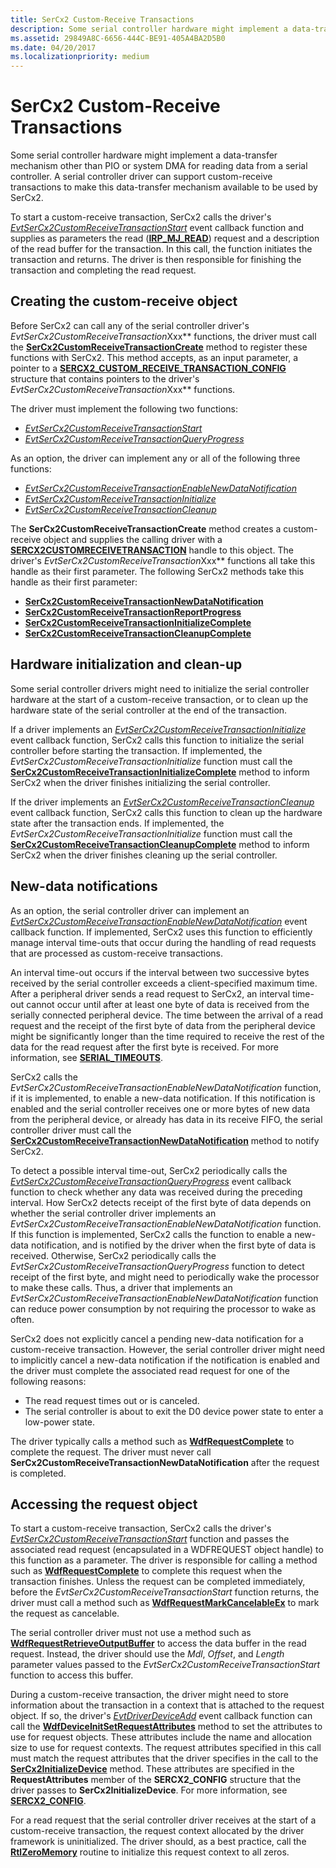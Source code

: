```yaml
---
title: SerCx2 Custom-Receive Transactions
description: Some serial controller hardware might implement a data-transfer mechanism other than PIO or system DMA for reading data from a serial controller.
ms.assetid: 29849A8C-6656-444C-BE91-405A4BA2D5B0
ms.date: 04/20/2017
ms.localizationpriority: medium
---
```


# SerCx2 Custom-Receive Transactions

Some serial controller hardware might implement a data-transfer mechanism other than PIO or system DMA for reading data from a serial controller. A serial controller driver can support custom-receive transactions to make this data-transfer mechanism available to be used by SerCx2.

To start a custom-receive transaction, SerCx2 calls the driver's [*EvtSerCx2CustomReceiveTransactionStart*](https://msdn.microsoft.com/library/windows/hardware/dn265204) event callback function and supplies as parameters the read ([**IRP\_MJ\_READ**](https://msdn.microsoft.com/library/windows/hardware/ff546883)) request and a description of the read buffer for the transaction. In this call, the function initiates the transaction and returns. The driver is then responsible for finishing the transaction and completing the read request.

## Creating the custom-receive object

Before SerCx2 can call any of the serial controller driver's *EvtSerCx2CustomReceiveTransaction*Xxx** functions, the driver must call the [**SerCx2CustomReceiveTransactionCreate**](https://msdn.microsoft.com/library/windows/hardware/dn265251) method to register these functions with SerCx2. This method accepts, as an input parameter, a pointer to a [**SERCX2\_CUSTOM\_RECEIVE\_TRANSACTION\_CONFIG**](https://msdn.microsoft.com/library/windows/hardware/dn265315) structure that contains pointers to the driver's *EvtSerCx2CustomReceiveTransaction*Xxx** functions.

The driver must implement the following two functions:

- [*EvtSerCx2CustomReceiveTransactionStart*](https://msdn.microsoft.com/library/windows/hardware/dn265204)
- [*EvtSerCx2CustomReceiveTransactionQueryProgress*](https://msdn.microsoft.com/library/windows/hardware/dn265203)

As an option, the driver can implement any or all of the following three functions:

- [*EvtSerCx2CustomReceiveTransactionEnableNewDataNotification*](https://msdn.microsoft.com/library/windows/hardware/dn265201)
- [*EvtSerCx2CustomReceiveTransactionInitialize*](https://msdn.microsoft.com/library/windows/hardware/dn265202)
- [*EvtSerCx2CustomReceiveTransactionCleanup*](https://msdn.microsoft.com/library/windows/hardware/dn265200)

The **SerCx2CustomReceiveTransactionCreate** method creates a custom-receive object and supplies the calling driver with a [**SERCX2CUSTOMRECEIVETRANSACTION**](https://docs.microsoft.com/windows-hardware/drivers/serports/sercx2-object-handlessercx2customreceivetransaction-object-handle) handle to this object. The driver's *EvtSerCx2CustomReceiveTransaction*Xxx** functions all take this handle as their first parameter. The following SerCx2 methods take this handle as their first parameter:

- [**SerCx2CustomReceiveTransactionNewDataNotification**](https://msdn.microsoft.com/library/windows/hardware/dn265253)
- [**SerCx2CustomReceiveTransactionReportProgress**](https://msdn.microsoft.com/library/windows/hardware/dn265254)
- [**SerCx2CustomReceiveTransactionInitializeComplete**](https://msdn.microsoft.com/library/windows/hardware/dn265252)
- [**SerCx2CustomReceiveTransactionCleanupComplete**](https://msdn.microsoft.com/library/windows/hardware/dn265250)

## Hardware initialization and clean-up

Some serial controller drivers might need to initialize the serial controller hardware at the start of a custom-receive transaction, or to clean up the hardware state of the serial controller at the end of the transaction.

If a driver implements an [*EvtSerCx2CustomReceiveTransactionInitialize*](https://msdn.microsoft.com/library/windows/hardware/dn265202) event callback function, SerCx2 calls this function to initialize the serial controller before starting the transaction. If implemented, the *EvtSerCx2CustomReceiveTransactionInitialize* function must call the [**SerCx2CustomReceiveTransactionInitializeComplete**](https://msdn.microsoft.com/library/windows/hardware/dn265252) method to inform SerCx2 when the driver finishes initializing the serial controller.

If the driver implements an [*EvtSerCx2CustomReceiveTransactionCleanup*](https://msdn.microsoft.com/library/windows/hardware/dn265200) event callback function, SerCx2 calls this function to clean up the hardware state after the transaction ends. If implemented, the *EvtSerCx2CustomReceiveTransactionInitialize* function must call the [**SerCx2CustomReceiveTransactionCleanupComplete**](https://msdn.microsoft.com/library/windows/hardware/dn265250) method to inform SerCx2 when the driver finishes cleaning up the serial controller.

## New-data notifications

As an option, the serial controller driver can implement an [*EvtSerCx2CustomReceiveTransactionEnableNewDataNotification*](https://msdn.microsoft.com/library/windows/hardware/dn265201) event callback function. If implemented, SerCx2 uses this function to efficiently manage interval time-outs that occur during the handling of read requests that are processed as custom-receive transactions.

An interval time-out occurs if the interval between two successive bytes received by the serial controller exceeds a client-specified maximum time. After a peripheral driver sends a read request to SerCx2, an interval time-out cannot occur until after at least one byte of data is received from the serially connected peripheral device. The time between the arrival of a read request and the receipt of the first byte of data from the peripheral device might be significantly longer than the time required to receive the rest of the data for the read request after the first byte is received. For more information, see [**SERIAL\_TIMEOUTS**](https://msdn.microsoft.com/library/windows/hardware/hh439614).

SerCx2 calls the *EvtSerCx2CustomReceiveTransactionEnableNewDataNotification* function, if it is implemented, to enable a new-data notification. If this notification is enabled and the serial controller receives one or more bytes of new data from the peripheral device, or already has data in its receive FIFO, the serial controller driver must call the [**SerCx2CustomReceiveTransactionNewDataNotification**](https://msdn.microsoft.com/library/windows/hardware/dn265253) method to notify SerCx2.

To detect a possible interval time-out, SerCx2 periodically calls the [*EvtSerCx2CustomReceiveTransactionQueryProgress*](https://msdn.microsoft.com/library/windows/hardware/dn265203) event callback function to check whether any data was received during the preceding interval. How SerCx2 detects receipt of the first byte of data depends on whether the serial controller driver implements an *EvtSerCx2CustomReceiveTransactionEnableNewDataNotification* function. If this function is implemented, SerCx2 calls the function to enable a new-data notification, and is notified by the driver when the first byte of data is received. Otherwise, SerCx2 periodically calls the *EvtSerCx2CustomReceiveTransactionQueryProgress* function to detect receipt of the first byte, and might need to periodically wake the processor to make these calls. Thus, a driver that implements an *EvtSerCx2CustomReceiveTransactionEnableNewDataNotification* function can reduce power consumption by not requiring the processor to wake as often.

SerCx2 does not explicitly cancel a pending new-data notification for a custom-receive transaction. However, the serial controller driver might need to implicitly cancel a new-data notification if the notification is enabled and the driver must complete the associated read request for one of the following reasons:

- The read request times out or is canceled.
- The serial controller is about to exit the D0 device power state to enter a low-power state.

The driver typically calls a method such as [**WdfRequestComplete**](https://msdn.microsoft.com/library/windows/hardware/ff549945) to complete the request. The driver must never call **SerCx2CustomReceiveTransactionNewDataNotification** after the request is completed.

## Accessing the request object

To start a custom-receive transaction, SerCx2 calls the driver's [*EvtSerCx2CustomReceiveTransactionStart*](https://msdn.microsoft.com/library/windows/hardware/dn265204) function and passes the associated read request (encapsulated in a WDFREQUEST object handle) to this function as a parameter. The driver is responsible for calling a method such as [**WdfRequestComplete**](https://msdn.microsoft.com/library/windows/hardware/ff549945) to complete this request when the transaction finishes. Unless the request can be completed immediately, before the *EvtSerCx2CustomReceiveTransactionStart* function returns, the driver must call a method such as [**WdfRequestMarkCancelableEx**](https://msdn.microsoft.com/library/windows/hardware/ff549984) to mark the request as cancelable.

The serial controller driver must not use a method such as [**WdfRequestRetrieveOutputBuffer**](https://msdn.microsoft.com/library/windows/hardware/ff550018) to access the data buffer in the read request. Instead, the driver should use the *Mdl*, *Offset*, and *Length* parameter values passed to the *EvtSerCx2CustomReceiveTransactionStart* function to access this buffer.

During a custom-receive transaction, the driver might need to store information about the transaction in a context that is attached to the request object. If so, the driver's [*EvtDriverDeviceAdd*](https://msdn.microsoft.com/library/windows/hardware/ff541693) event callback function can call the [**WdfDeviceInitSetRequestAttributes**](https://msdn.microsoft.com/library/windows/hardware/ff546786) method to set the attributes to use for request objects. These attributes include the name and allocation size to use for request contexts. The request attributes specified in this call must match the request attributes that the driver specifies in the call to the [**SerCx2InitializeDevice**](https://msdn.microsoft.com/library/windows/hardware/dn265261) method. These attributes are specified in the **RequestAttributes** member of the **SERCX2\_CONFIG** structure that the driver passes to **SerCx2InitializeDevice**. For more information, see [**SERCX2\_CONFIG**](https://msdn.microsoft.com/library/windows/hardware/dn265310).

For a read request that the serial controller driver receives at the start of a custom-receive transaction, the request context allocated by the driver framework is uninitialized. The driver should, as a best practice, call the [**RtlZeroMemory**](https://msdn.microsoft.com/library/windows/hardware/ff563610) routine to initialize this request context to all zeros.
